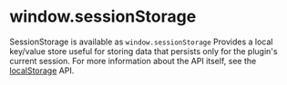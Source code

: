 
<a name="sessionstorage" id="sessionstorage"></a>

# window.sessionStorage
SessionStorage is available as `window.sessionStorage`
Provides a local key/value store useful for storing data that persists only for the plugin's current session.
For more information about the API itself, see the [localStorage](../LocalStorage/) API.


  